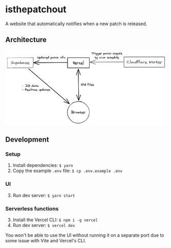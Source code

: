 # isthepatchout

A website that automatically notifies when a new patch is released.

## Architecture

![](./architecture.png)

## Development

### Setup

1. Install dependencies: `$ yarn`
1. Copy the example `.env` file: `$ cp .env.example .env`

### UI

3. Run dev server: `$ yarn start`

### Serverless functions

3. Install the Vercel CLI: `$ npm i -g vercel`
4. Run dev server: `$ vercel dev`

You won't be able to use the UI without running it on a separate port due to some issue with Vite and Vercel's CLI.
